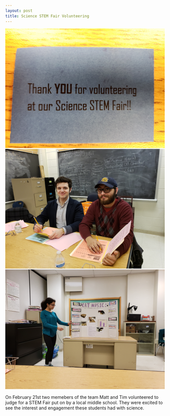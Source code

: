 ```yaml
---
layout: post
title: Science STEM Fair Volunteering
---
```


![girls who code participants looking at an early version of the robot](/images/20190221_101937.jpg)
![girls who code participants looking at an early version of the robot](/images/20190221_102146.jpg)
![girls who code participants looking at an early version of the robot](/images/20190221_101548.jpg)

On February 21st two memebers of the team Matt and Tim volunteered to judge for a STEM Fair  put on by a local middle school.
They were excited to see the interest and engagement these students had with science. 